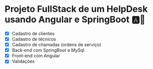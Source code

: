 # Projeto FullStack de um HelpDesk usando Angular e SpringBoot 🅰🍃
- [x] Cadastro de clientes
- [x] Cadastro de técnicos
- [x] Cadastro de chamadas (ordens de serviço)
- [x] Back-end com SpringBoot e MySql
- [x] Front-end com Angular
- [x] Validações
